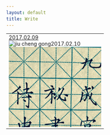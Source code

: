 ```yaml
---
layout: default
title: Write
---
```


<table>
<tr>
<td>
<div style="width:250px;height:250px;overflow: hidden;">
<a href="">2017.02.09</a>
<br/>
<img src="http://imglf1.ph.126.net/ZOSE2xGcKDM6KkdtnDP0HA==/6631880304793726603.jpg" alt="jiu cheng gong" width="250/>
</div>
</td>
<td>
<a href="">2017.02.10</a>
<br/>
<img src="https://raw.githubusercontent.com/here1009/here1009.github.io/master/images/jiuchenggong1.jpg" alt="jiu cheng gong" width="250"/>
</td>
</tr>
</table>
